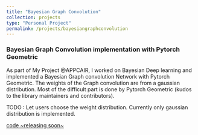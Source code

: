 ```yaml
---
title: "Bayesian Graph Convolution"
collection: projects
type: "Personal Project"
permalink: /projects/bayesiangraphconvolution
---
```


### Bayesian Graph Convolution implementation with Pytorch Geometric

As part of My Project @APPCAIR, I worked on Bayesian Deep learning and implemented a Bayesian Graph convolution Network with Pytorch Geometric. The weights of the Graph convolution are from a gaussian distribution. Most of the difficult part is done by Pytorch Geometric (kudos to the library maintainers and contributors). 

TODO : Let users choose the weight distribution. Currently only gaussian distribution is implemented.

[code ~releasing soon~](https://github.com/abhi-glitchhg/bayesian_graph_convolution)
